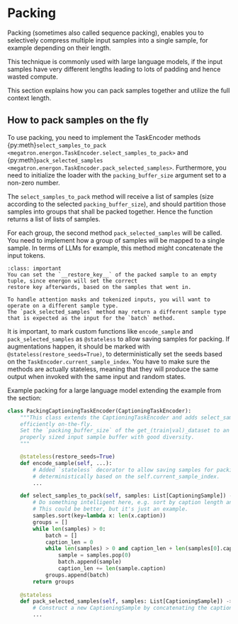 <!--- Copyright (c) 2024, NVIDIA CORPORATION.
SPDX-License-Identifier: BSD-3-Clause -->

# Packing

Packing (sometimes also called sequence packing), enables you to selectively compress multiple
input samples into a single sample, for example depending on their length.

This technique is commonly used with large language models, if the input samples have very different
lengths leading to lots of padding and hence wasted compute.

This section explains how you can pack samples together and utilize the full context length.

## How to pack samples on the fly

To use packing, you need to implement the TaskEncoder methods {py:meth}`select_samples_to_pack <megatron.energon.TaskEncoder.select_samples_to_pack>`
and {py:meth}`pack_selected_samples <megatron.energon.TaskEncoder.pack_selected_samples>`.
Furthermore, you need to initialize the loader with the `packing_buffer_size` argument set to a non-zero number.

The `select_samples_to_pack` method will receive a list of samples (size according to the selected `packing_buffer_size`),
and should partition those samples into groups that shall be packed together. Hence the function returns
a list of lists of samples.

For each group, the second method `pack_selected_samples` will be called. You need to implement how a group of
samples will be mapped to a single sample. In terms of LLMs for example, this method might concatenate the input tokens.


```{admonition} Note
:class: important
You can set the `__restore_key__` of the packed sample to an empty tuple, since energon will set the correct
restore key afterwards, based on the samples that went in.
```

```{warning}
To handle attention masks and tokenized inputs, you will want to operate on a different sample type.
The `pack_selected_samples` method may return a different sample type that is expected as the input for the `batch` method.
```

It is important, to mark custom functions like `encode_sample` and `pack_selected_samples` as `@stateless` to allow saving
samples for packing. If augmentations happen, it should be marked with
`@stateless(restore_seeds=True)`, to deterministically set the seeds based on the `TaskEncoder.current_sample_index`.
You have to make sure the methods are actually stateless, meaning that they will produce the same output when invoked
with the same input and random states.

Example packing for a large language model extending the example from the [](../basic/task_encoder) section:

```python
class PackingCaptioningTaskEncoder(CaptioningTaskEncoder):
    """This class extends the CaptioningTaskEncoder and adds select_samples_to_pack and pack_selected_samples for packing samples
    efficiently on-the-fly.
    Set the `packing_buffer_size` of the get_(train|val)_dataset to an accordingly large number to get a
    properly sized input sample buffer with good diversity.
    """

    @stateless(restore_seeds=True)
    def encode_sample(self, ...):
        # Added `stateless` decorator to allow saving samples for packing. Will set the seed
        # deterministically based on the self.current_sample_index.
        ...

    def select_samples_to_pack(self, samples: List[CaptioningSample]) -> List[List[CaptioningSample]]:
        # Do something intelligent here, e.g. sort by caption length and concat where possible.
        # This could be better, but it's just an example.
        samples.sort(key=lambda x: len(x.caption))
        groups = []
        while len(samples) > 0:
            batch = []
            caption_len = 0
            while len(samples) > 0 and caption_len + len(samples[0].caption) < self.max_length:
                sample = samples.pop(0)
                batch.append(sample)
                caption_len += len(sample.caption)
            groups.append(batch)
        return groups
    
    @stateless
    def pack_selected_samples(self, samples: List[CaptioningSample]) -> CaptioningSample:
        # Construct a new CaptioningSample by concatenating the captions
        ...

```
